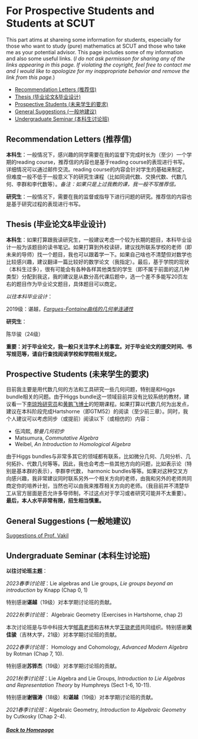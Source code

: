 # For Prospective Students and Students at SCUT

This part atims at shareing some information for students, especially for those who want to study (pure) mathematics at SCUT and those who take me as your potential advisor. This page includes some of my information and also some useful links. (*I do not ask permisson for sharing any of the links appearing in this page. If violating the coyright, feel free to contact me and I would like to apologize for my inappropriate behavior and remove the link from this page.*) 
* [Recommendation Letters (推荐信)](#Recomm)
* [Thesis (毕业论文&毕业设计)](#Thesis)
* [Prospective Students (未来学生的要求)](#ProspStu)
* [General Suggestions (一般地建议)](#GenSug)
* [Undergraduate Seminar (本科生讨论班)](#UndGradSemi)

<h2 id="Recomm"> Recommendation Letters (推荐信) </h2>

**本科生**：一般情况下，感兴趣的同学需要在我的监督下完成时长为（至少）一个学期的reading course，推荐信的内容也是基于reading course的表现进行书写。详细情况可以通过邮件交流。reading course的内容会针对学生的基础来制定，但难度一般不低于一般意义下的研究生课程（比如同调代数、交换代数、代数几何、李群和李代数等）。*备注：如果只是上过我教的课，我一般不写推荐信。*

**研究生**：一般情况下，需要在我的监督或指导下进行问题的研究。推荐信的内容也是基于研究过程的表现进行书写。

<h2 id="Thesis"> Thesis (毕业论文&毕业设计) </h2>

**本科生**：如果打算跟我读研究生，一般建议考虑一个较为长期的题目，本科毕业设计一般为该题目的读书笔记。如果打算到外校读研，建议找所联系学校的老师（即未来的导师）找一个题目，我也可以跟着学一下。如果自己啥也不清楚但对数学也比较感兴趣，建议翻译一篇比较好的数学论文（我指定）。最后，基于学院的现状（本科生过多），很有可能会有各种各样其他类型的学生（即不属于前面的这几种类型）分配到我这，我的建议是从数分高代课后题中，选一个差不多能写20页左右的题目作为毕业论文题目，具体题目可以商定。

*以往本科毕业设计*：

2019级：谌越，[*Fargues-Fontaine曲线的几何单连通性*](Students_Work/2022_ChenYue.pdf)

**研究生**： 

陈华骏（24级）

**重要：对于毕业论文，我一般只关注学术上的事宜。对于毕业论文的提交时间、书写规范等，请自行查找阅读学校和学院相关规定。**


<h2 id="ProspStu"> Prospective Students (未来学生的要求) </h2>

目前我主要是用代数几何的方法和工具研究一些几何问题，特别是和Higgs bundle相关的问题。由于Higgs bundle这一领域目前并没有比较系统的教材，建议看一下[李琼玲研究员](https://www.srmc.pku.edu.cn/tzgg/137261.htm)和[黄鹏飞博士](http://www.cim.nankai.edu.cn/2022/0627/c11453a460256/page.htm)的短期课程。如果打算以代数几何为出发点，建议在本科阶段完成Hartshorne（即GTM52）的阅读（至少前三章）。同时，我个人建议可以考虑同步（或提前）阅读以下（或相仿的）内容：

* 伍鸿熙, *黎曼几何初步*
* Matsumura, *Commutative Algebra*
* Weibel, *An Introduction to Homological Algebra*

由于Higgs bundles与非常多其它的领域都有联系，比如微分几何、几何分析、几何拓扑、代数几何等等。因此，我也会考虑一些其他方向的问题，比如表示论（特别是基本群的表示），李群李代数， harmonic bundles等等。如果对这种交叉方向感兴趣，我非常建议同时联系另外一个相关方向的老师，由我和另外的老师共同商定你的培养计划，当然也可以由我来推荐相关方向的老师。（我目前并不清楚华工从官方层面是否允许多导师制，不过这点对于学习或者研究可能并不太重要）。**最后，本人水平非常有限，招生相当慎重。**

<h2 id="GenSug"> General Suggestions (一般地建议) </h2>

[Suggestions of Prof. Vakil](http://math.stanford.edu/~vakil/potentialstudents.html) 

<h2 id="UndGrasemi"> Undergraduate Seminar (本科生讨论班) </h2>

**以往讨论班主题**：

*2023春季讨论班*：Lie algebras and Lie groups, *Lie groups beyond an introduction* by Knapp (Chap 0, 1)

特别感谢**谌越**（19级）对本学期讨论班的贡献。

*2022秋季讨论班*： Algebraic Geometry (Exercises in Hartshorne, chap 2)

本次讨论班是与华中科技大学[郇真老师](https://huanzhen84.github.io/zhenhuan/)和吉林大学[王骁老师](https://math.jlu.edu.cn/info/1063/9138.htm)共同组织。特别感谢**吴佳骏**（吉林大学，21级）对本学期讨论班的贡献。

*2022春季讨论班*： Homology and Cohomology, *Advanced Modern Algebra* by Rotman (Chap 7, 10). 

特别感谢**苏铧杰**（19级）对本学期讨论班的贡献。

*2021秋季讨论班*：Lie Algebra and Lie Groups, *Introduction to Lie Algebras and Representation Theory* by Humphreys (Sect 1-6, 10-11). 

特别感谢**谢锴涛**（18级）和**谌越**（19级）对本学期讨论班的贡献。

*2021春季讨论班*：Algebraic Geometry, *Introduction to Algebraic Geometry* by Cutkosky (Chap 2-4).

##### [Back to Homepage](index.md)
